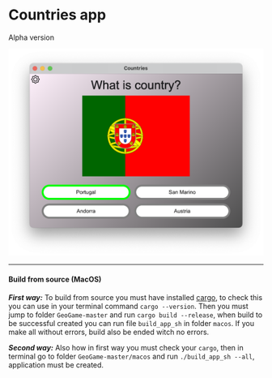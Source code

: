 # Countries app

Alpha version

![Geographical game](/pictures/geogame.png "Geographical game")

---

#### Build from source (MacOS)

***First way:***
To build from source you must have installed [cargo](https://www.rust-lang.org/tools/install),
to check this you can use in your terminal command `cargo --version`.
Then you must jump to folder `GeoGame-master` and run
`cargo build --release`, when build to be successful created you can run file `build_app_sh` in folder `macos`. If you make all without errors, build also be ended witch no errors.

***Second way:***
Also how in first way you must check your `cargo`, then
in terminal go to folder `GeoGame-master/macos` and run `./build_app_sh --all`, application must be created.
